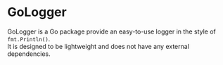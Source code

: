 # GoLogger

GoLogger is a Go package provide an easy-to-use logger in the style of `fmt.Println()`.  
It is designed to be lightweight and does not have any external dependencies.
